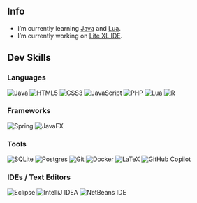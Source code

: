 ## Info

- I’m currently learning [Java](https://dev.java/learn/) and [Lua](https://www.lua.org/).
- I’m currently working on [Lite XL IDE](https://github.com/PerilousBooklet/lite-xl-ide).

## Dev Skills

### Languages

![Java](https://img.shields.io/badge/java-%23ED8B00.svg?style=for-the-badge&logo=openjdk&logoColor=white)
![HTML5](https://img.shields.io/badge/html5-%23E34F26.svg?style=for-the-badge&logo=html5&logoColor=white)
![CSS3](https://img.shields.io/badge/css3-%231572B6.svg?style=for-the-badge&logo=css3&logoColor=white)
![JavaScript](https://img.shields.io/badge/javascript-%23323330.svg?style=for-the-badge&logo=javascript&logoColor=%23F7DF1E)
![PHP](https://img.shields.io/badge/php-%23777BB4.svg?style=for-the-badge&logo=php&logoColor=white)
![Lua](https://img.shields.io/badge/lua-%232C2D72.svg?style=for-the-badge&logo=lua&logoColor=white)
![R](https://img.shields.io/badge/r-%23276DC3.svg?style=for-the-badge&logo=r&logoColor=white)
<!-- ![C](https://img.shields.io/badge/c-%2300599C.svg?style=for-the-badge&logo=c&logoColor=white) -->

### Frameworks

<!-- TODO: maven -->
![Spring](https://img.shields.io/badge/spring-%236DB33F.svg?style=for-the-badge&logo=spring&logoColor=white)
![JavaFX](https://img.shields.io/badge/javafx-%23FF0000.svg?style=for-the-badge&logo=javafx&logoColor=white)

### Tools

![SQLite](https://img.shields.io/badge/sqlite-%2307405e.svg?style=for-the-badge&logo=sqlite&logoColor=white)
![Postgres](https://img.shields.io/badge/postgres-%23316192.svg?style=for-the-badge&logo=postgresql&logoColor=white)
![Git](https://img.shields.io/badge/git-%23F05033.svg?style=for-the-badge&logo=git&logoColor=white)
![Docker](https://img.shields.io/badge/docker-%230db7ed.svg?style=for-the-badge&logo=docker&logoColor=white)
![LaTeX](https://img.shields.io/badge/latex-%23008080.svg?style=for-the-badge&logo=latex&logoColor=white)
![GitHub Copilot](https://img.shields.io/badge/github_copilot-8957E5?style=for-the-badge&logo=github-copilot&logoColor=white)
<!-- TODO: plantuml -->

### IDEs / Text Editors

![Eclipse](https://img.shields.io/badge/Eclipse-FE7A16.svg?style=for-the-badge&logo=Eclipse&logoColor=white)
![IntelliJ IDEA](https://img.shields.io/badge/IntelliJIDEA-000000.svg?style=for-the-badge&logo=intellij-idea&logoColor=white)
![NetBeans IDE](https://img.shields.io/badge/NetBeansIDE-1B6AC6.svg?style=for-the-badge&logo=apache-netbeans-ide&logoColor=white)
<!-- TODO: Lite XL -->

<!-- <br /> -->


<!-- #### Open source operating systems that I use -->

<!-- [<img align="left" alt="Arch Linux" width="26px" src="./icons/arch.svg" style="padding-right:10px;" />][arch] -->

<!-- <br /> -->

<!-- #### Hardware that I use -->
<!-- [<img align="left" alt="Clevo Laptop from LaptopWithLinux" width="26px" src="./icons/clevo.svg" style="padding-right:10px;" />][clevo] -->
<!-- [<img align="left" alt="Fairphone" width="26px" src="./icons/fairphone.svg" style="padding-right:10px;" />][fairphone] -->
<!-- [<img align="left" alt="Framework Laptop" width="26px" src="./icons/framework.svg" style="padding-right:10px;" />][framework] -->
<!-- [<img align="left" alt="MNT Reform Next" width="26px" src="./icons/mntre.svg" style="padding-right:10px;" />][mntre] -->

<!-- <br /> -->

<!-- #### Open source apps that I use -->

<!-- [<img align="left" alt="Firefox" width="26px" src="./icons/firefox.svg" style="padding-right:10px;" />][firefox] -->
<!-- [<img align="left" alt="Thunderbird" width="26px" src="./icons/thunderbird.svg" style="padding-right:10px;" />][thunderbird] -->
<!-- [<img align="left" alt="KeepassXC" width="26px" src="./icons/keepassxc.svg" style="padding-right:10px;" />][keepassxc] -->
<!-- [<img align="left" alt="KeepassDX" width="26px" src="./icons/keepassdx.svg" style="padding-right:10px;" />][keepassdx] -->
<!-- [<img align="left" alt="Element Desktop" width="26px" src="./icons/element-desktop-bin.svg" style="padding-right:10px;" />][element-desktop] -->
<!-- [<img align="left" alt="Zulip" width="26px" src="./icons/zulip.svg" style="padding-right:10px;" />][zulip] -->
<!-- [<img align="left" alt="FreeTube" width="26px" src="./icons/freetube-bin.svg" style="padding-right:10px;" />][freetube] -->
<!-- [<img align="left" alt="Xournal++" width="26px" src="./icons/xournalpp.svg" style="padding-right:10px;" />][xournalpp] -->
<!-- [<img align="left" alt="Lite XL" width="26px" src="./icons/lite-xl.svg" style="padding-right:10px;" />][lite-xl] -->
<!-- [<img align="left" alt="Syncthing" width="26px" src="./icons/syncthing.svg" style="padding-right:10px;" />][syncthing] -->
<!-- [<img align="left" alt="Lutris" width="26px" src="./icons/lutris.svg" style="padding-right:10px;" />][lutris] -->
<!-- [<img align="left" alt="Heroic Games Launcher" width="26px" src="./icons/heroic-games-launcher.svg" style="padding-right:10px;" />][heroic-games-launcher] -->
<!-- [<img align="left" alt="Prismlauncher" width="26px" src="./icons/prismlauncher.svg" style="padding-right:10px;" />][prismlauncher] -->

<!-- [<img align="left" alt="GIMP" width="26px" src="./icons/gimp.svg" style="padding-right:10px;" />][gimp] -->
<!-- [<img align="left" alt="Inkscape" width="26px" src="./icons/inkscape.svg" style="padding-right:10px;" />][inkscape] -->
<!-- [<img align="left" alt="Krita" width="26px" src="./icons/krita.svg" style="padding-right:10px;" />][krita] -->
<!-- [<img align="left" alt="Blender" width="26px" src="./icons/blender.svg" style="padding-right:10px;" />][blender] -->
<!-- [<img align="left" alt="Material Maker" width="26px" src="./icons/material-maker.svg" style="padding-right:10px;" />][material-maker] -->
<!-- [<img align="left" alt="Godot" width="26px" src="./icons/godot.svg" style="padding-right:10px;" />][godot] -->
<!-- [<img align="left" alt="Olive" width="26px" src="./icons/olive.svg" style="padding-right:10px;" />][olive] -->
<!-- [<img align="left" alt="Natron" width="26px" src="./icons/natron.svg" style="padding-right:10px;" />][natron] -->
<!-- [<img align="left" alt="OBS Studio" width="26px" src="./icons/obs.svg" style="padding-right:10px;" />][obs] -->
<!-- [<img align="left" alt="Tenacity" width="26px" src="./icons/tenacity.svg" style="padding-right:10px;" />][tenacity] -->
<!-- [<img align="left" alt="Ardour" width="26px" src="./icons/ardour.svg" style="padding-right:10px;" />][ardour] -->
<!-- [<img align="left" alt="LMMS" width="26px" src="./icons/lmms.svg" style="padding-right:10px;" />][lmms] -->

<!-- [<img align="left" alt="OpenSCAD" width="26px" src="./icons/openscad.svg" style="padding-right:10px;" />][openscad] -->
<!-- [<img align="left" alt="FreeCAD" width="26px" src="./icons/freecad.svg" style="padding-right:10px;" />][freecad] -->
<!-- [<img align="left" alt="KiCAD" width="26px" src="./icons/kicad.svg" style="padding-right:10px;" />][kicad] -->

<!-- <br /> -->

<!-- #### Open source games that are actually good -->

<!-- [<img align="left" alt="0AD" width="26px" src="./icons/0ad.svg" style="padding-right:10px;" />][0ad] -->
<!-- [<img align="left" alt="Battle for Wesnoth" width="26px" src="./icons/wesnoth.svg" style="padding-right:10px;" />][wesnoth] -->
<!-- [<img align="left" alt="Flightgear" width="26px" src="./icons/flightgear.svg" style="padding-right:10px;" />][flightgear] -->
<!-- [<img align="left" alt="Mindustry" width="26px" src="./icons/mindustry.svg" style="padding-right:10px;" />][mindustry] -->
<!-- [<img align="left" alt="Pioneer" width="26px" src="./icons/pioneer.svg" style="padding-right:10px;" />][pioneer] -->
<!-- [<img align="left" alt="Shattered Pixel Dungeon" width="26px" src="./icons/shattered-pixel-dungeon.svg" style="padding-right:10px;" />][shattered-pixel-dungeon] -->
<!-- [<img align="left" alt="Stunt Rally" width="26px" src="./icons/stuntrally.svg" style="padding-right:10px;" />][stuntrally] -->
<!-- [<img align="left" alt="SuperTuxKart" width="26px" src="./icons/supertuxkart.svg" style="padding-right:10px;" />][supertuxkart] -->
<!-- [<img align="left" alt="Rigs of Rods" width="26px" src="./icons/rigsofrods.svg" style="padding-right:10px;" />][rigsofrods] -->
<!-- [<img align="left" alt="Veloren" width="26px" src="./icons/veloren.svg" style="padding-right:10px;" />][veloren] -->
<!-- [<img align="left" alt="Warzone2100" width="26px" src="./icons/warzone2100.svg" style="padding-right:10px;" />][warzone2100] -->
<!-- [<img align="left" alt="Xonotic" width="26px" src="./icons/xonotic.svg" style="padding-right:10px;" />][xonotic] -->

<!-- Bibliography -->

<!-- Operating systems -->
[arch]: https://archlinux.org/
[linux-mint]: https://www.linuxmint.com/

<!-- Development Skills -->
[java]: https://dev.java/learn/
[maven]: https://maven.apache.org/
[sql]: https://www.w3schools.com/sql/default.asp
[xml]: https://www.w3.org/XML/#intro
[html]: https://www.w3schools.com/html/default.asp
[css]: https://www.w3schools.com/css/default.asp
[js]: https://www.w3schools.com/js/default.asp
[json]: https://www.json.org/json-en.html

[plantuml]: https://plantuml.com/
[git]: https://git-scm.com/book/en/v2
[docker]: https://www.docker.com/

[bash]: https://en.wikipedia.org/wiki/Bash_(Unix_shell)
[lua]: https://www.lua.org/
[latex]: https://www.latex-project.org/help/documentation/
[linux]: https://wiki.archlinux.org/title/Arch_Linux

<!-- Important Projects -->
[awesome]: https://github.com/sindresorhus/awesome
[build-your-own-x]: https://github.com/codecrafters-io/build-your-own-x

<!-- Apps -->
[firefox]: https://www.mozilla.org/en-US/firefox/new/
[thunderbird]: https://www.thunderbird.net/en-US/
[keepassxc]: https://keepassxc.org/
[keepassdx]: https://www.keepassdx.com/
[element-desktop]: https://element.io/
[zulip]: https://zulip.com/
[freetube]: https://freetubeapp.io/
[xournalpp]: https://xournalpp.github.io/
[lite-xl]: https://lite-xl.com/
[lite-xl-ide]: https://github.com/PerilousBooklet/lite-xl-ide
[syncthing]: https://syncthing.net/
[lutris]: https://lutris.net/
[heroic-games-launcher]: https://heroicgameslauncher.com/
[prismlauncher]: https://prismlauncher.org/

[gimp]: https://www.gimp.org/
[inkscape]: https://inkscape.org/
[krita]: https://krita.org/en/
[blender]: https://www.blender.org/
[material-maker]: https://www.materialmaker.org/
[godot]: https://godotengine.org/
[olive]: https://www.olivevideoeditor.org/
[natron]: https://natrongithub.github.io/
[obs]: https://obsproject.com/
[tenacity]: https://tenacityaudio.org/
[ardour]: https://ardour.org/
[lmms]: https://lmms.io/

[openscad]: https://openscad.org/
[freecad]: https://openscad.org/
[kicad]: https://openscad.org/

<!-- Hardware -->
[clevo]: https://laptopwithlinux.com/product/clevo-nl51mu-metal-design/
[fairphone]: https://www.fairphone.com/nl
[framework]: https://frame.work/it/en
[mntre]: https://mntre.com/

<!-- Open Source Games -->
[mindustry]: https://mindustrygame.github.io/
[veloren]: https://veloren.net/
[0ad]: https://play0ad.com/
[xonotic]: https://xonotic.org/
[supertuxkart]: https://supertuxkart.net/Main_Page
[wesnoth]: https://www.wesnoth.org/
[warzone2100]: https://wz2100.net/
[flightgear]: https://www.flightgear.org/
[rigsofrods]: https://rigsofrods.org/
[shattered-pixel-dungeon]: https://shatteredpixel.com/shatteredpd/
[pioneer]: https://pioneerspacesim.net/#slide0
[openspades]: https://openspades.yvt.jp/
[stuntrally]: https://stuntrally.tuxfamily.org/

